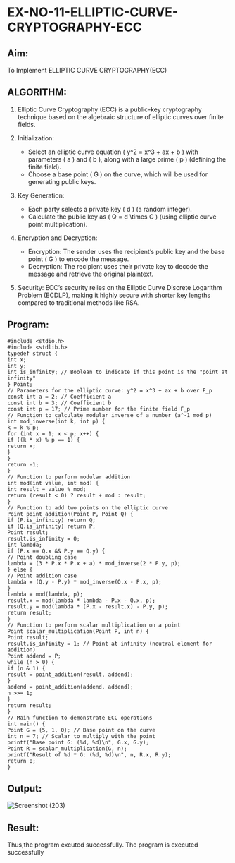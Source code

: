 # EX-NO-11-ELLIPTIC-CURVE-CRYPTOGRAPHY-ECC

## Aim:
To Implement ELLIPTIC CURVE CRYPTOGRAPHY(ECC)


## ALGORITHM:

1. Elliptic Curve Cryptography (ECC) is a public-key cryptography technique based on the algebraic structure of elliptic curves over finite fields.

2. Initialization:
   - Select an elliptic curve equation \( y^2 = x^3 + ax + b \) with parameters \( a \) and \( b \), along with a large prime \( p \) (defining the finite field).
   - Choose a base point \( G \) on the curve, which will be used for generating public keys.

3. Key Generation:
   - Each party selects a private key \( d \) (a random integer).
   - Calculate the public key as \( Q = d \times G \) (using elliptic curve point multiplication).

4. Encryption and Decryption:
   - Encryption: The sender uses the recipient’s public key and the base point \( G \) to encode the message.
   - Decryption: The recipient uses their private key to decode the message and retrieve the original plaintext.

5. Security: ECC’s security relies on the Elliptic Curve Discrete Logarithm Problem (ECDLP), making it highly secure with shorter key lengths compared to traditional methods like RSA.

## Program:
```
#include <stdio.h>
#include <stdlib.h>
typedef struct {
int x;
int y;
int is_infinity; // Boolean to indicate if this point is the "point at infinity"
} Point;
// Parameters for the elliptic curve: y^2 = x^3 + ax + b over F_p
const int a = 2; // Coefficient a
const int b = 3; // Coefficient b
const int p = 17; // Prime number for the finite field F_p
// Function to calculate modular inverse of a number (a^-1 mod p)
int mod_inverse(int k, int p) {
k = k % p;
for (int x = 1; x < p; x++) {
if ((k * x) % p == 1) {
return x;
}
}
return -1;
}
// Function to perform modular addition
int mod(int value, int mod) {
int result = value % mod;
return (result < 0) ? result + mod : result;
}
// Function to add two points on the elliptic curve
Point point_addition(Point P, Point Q) {
if (P.is_infinity) return Q;
if (Q.is_infinity) return P;
Point result;
result.is_infinity = 0;
int lambda;
if (P.x == Q.x && P.y == Q.y) {
// Point doubling case
lambda = (3 * P.x * P.x + a) * mod_inverse(2 * P.y, p);
} else {
// Point addition case
lambda = (Q.y - P.y) * mod_inverse(Q.x - P.x, p);
}
lambda = mod(lambda, p);
result.x = mod(lambda * lambda - P.x - Q.x, p);
result.y = mod(lambda * (P.x - result.x) - P.y, p);
return result;
}
// Function to perform scalar multiplication on a point
Point scalar_multiplication(Point P, int n) {
Point result;
result.is_infinity = 1; // Point at infinity (neutral element for addition)
Point addend = P;
while (n > 0) {
if (n & 1) {
result = point_addition(result, addend);
}
addend = point_addition(addend, addend);
n >>= 1;
}
return result;
}
// Main function to demonstrate ECC operations
int main() {
Point G = {5, 1, 0}; // Base point on the curve
int n = 7; // Scalar to multiply with the point
printf("Base point G: (%d, %d)\n", G.x, G.y);
Point R = scalar_multiplication(G, n);
printf("Result of %d * G: (%d, %d)\n", n, R.x, R.y);
return 0;
}
```

## Output:

![Screenshot (203)](https://github.com/user-attachments/assets/54cb31b1-3646-41ff-8a30-2b70a8e3b3a5)

## Result:
Thus,the program excuted successfully.
The program is executed successfully

